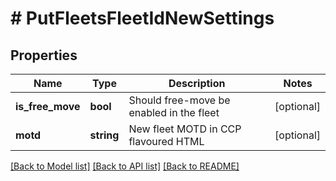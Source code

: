 # # PutFleetsFleetIdNewSettings

## Properties

Name | Type | Description | Notes
------------ | ------------- | ------------- | -------------
**is_free_move** | **bool** | Should free-move be enabled in the fleet | [optional] 
**motd** | **string** | New fleet MOTD in CCP flavoured HTML | [optional] 

[[Back to Model list]](../../README.md#documentation-for-models) [[Back to API list]](../../README.md#documentation-for-api-endpoints) [[Back to README]](../../README.md)


